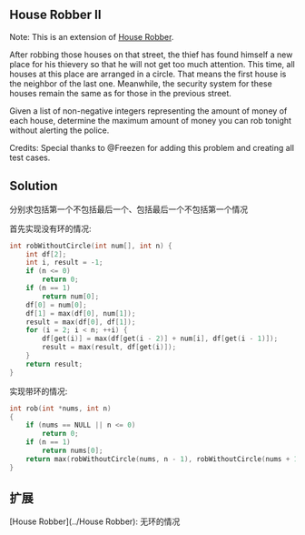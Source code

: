 ## House Robber II

Note: This is an extension of [House Robber](../HouseRobber).

After robbing those houses on that street, the thief has found himself a new place for his thievery so that he will not get too much attention. This time, all houses at this place are arranged in a circle. That means the first house is the neighbor of the last one. Meanwhile, the security system for these houses remain the same as for those in the previous street.

Given a list of non-negative integers representing the amount of money of each house, determine the maximum amount of money you can rob tonight without alerting the police.

Credits:
Special thanks to @Freezen for adding this problem and creating all test cases.

## Solution

分别求包括第一个不包括最后一个、包括最后一个不包括第一个情况

首先实现没有环的情况:

```c
int robWithoutCircle(int num[], int n) {
	int df[2];
	int i, result = -1;
	if (n <= 0)
		return 0;
	if (n == 1)
		return num[0];
	df[0] = num[0];
	df[1] = max(df[0], num[1]);
	result = max(df[0], df[1]);
	for (i = 2; i < n; ++i) {
		df[get(i)] = max(df[get(i - 2)] + num[i], df[get(i - 1)]);
		result = max(result, df[get(i)]);
	}
	return result;
}
```

实现带环的情况:

```c
int rob(int *nums, int n)
{
	if (nums == NULL || n <= 0)
		return 0;
	if (n == 1)
		return nums[0];
	return max(robWithoutCircle(nums, n - 1), robWithoutCircle(nums + 1, n - 1));
}
```

## 扩展

[House Robber](../House Robber): 无环的情况
